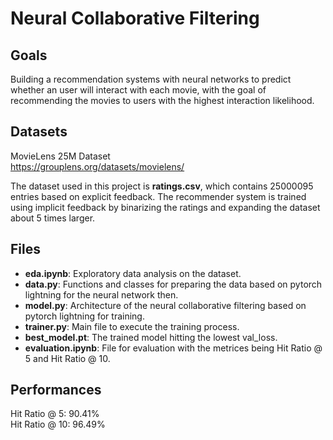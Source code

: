 # Neural Collaborative Filtering 

## Goals
Building a recommendation systems with neural networks to predict whether an user will interact with each movie, with the goal of recommending the movies to users with the highest interaction likelihood.

## Datasets
MovieLens 25M Dataset <br />
<https://grouplens.org/datasets/movielens/> <br />

The dataset used in this project is **ratings.csv**, which contains 25000095 entries based on explicit feedback. The recommender system is trained using implicit feedback by binarizing the ratings and expanding the dataset about 5 times larger.

## Files
* **eda.ipynb**: Exploratory data analysis on the dataset. <br />
* **data.py**: Functions and classes for preparing the data based on pytorch lightning for the neural network then. <br />
* **model.py**: Architecture of the neural collaborative filtering based on pytorch lightning for training. <br />
* **trainer.py**: Main file to execute the training process. <br />
* **best_model.pt**: The trained model hitting the lowest val_loss. <br />
* **evaluation.ipynb**: File for evaluation with the metrices being Hit Ratio @ 5 and Hit Ratio @ 10. <br />


## Performances
Hit Ratio @ 5: 90.41% <br />
Hit Ratio @ 10: 96.49% <br />
